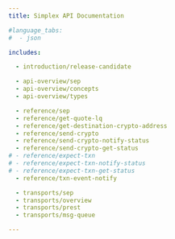 ```yaml
---
title: Simplex API Documentation

#language_tabs:
#  - json

includes:

  - introduction/release-candidate

  - api-overview/sep
  - api-overview/concepts
  - api-overview/types

  - reference/sep
  - reference/get-quote-lq
  - reference/get-destination-crypto-address
  - reference/send-crypto
  - reference/send-crypto-notify-status
  - reference/send-crypto-get-status
# - reference/expect-txn
# - reference/expect-txn-notify-status
# - reference/expect-txn-get-status
  - reference/txn-event-notify

  - transports/sep
  - transports/overview
  - transports/prest
  - transports/msg-queue

---
```

